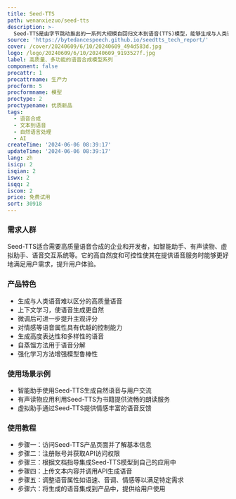 ```yaml
---
title: Seed-TTS
path: wenanxiezuo/seed-tts
description: >-
  Seed-TTS是由字节跳动推出的一系列大规模自回归文本到语音(TTS)模型，能够生成与人类语音难以区分的语音。它在语音上下文学习、说话人相似度和自然度方面表现出色，通过微调可进一步提升主观评分。Seed-TTS还提供了对情感等语音属性的优越控制能力，并能生成高度表达性和多样性的语音。此外，提出了一种自蒸馏方法用于语音分解，以及一种增强模型鲁棒性、说话人相似度和控制性的强化学习方法。还展示了Seed-TTS模型的非自回归(NAR)变体Seed-TTSDiT，它采用完全基于扩散的架构，不依赖于预先估计的音素持续时间，通过端到端处理进行语音生成。
source: 'https://bytedancespeech.github.io/seedtts_tech_report/'
cover: /cover/20240609/6/10/20240609_494d583d.jpg
logo: /logo/20240609/6/10/20240609_9193527f.jpg
label: 高质量、多功能的语音合成模型系列
component: false
procattr: 1
procattrname: 生产力
procform: 5
procformname: 模型
proctype: 2
proctypename: 优质新品
tags:
  - 语音合成
  - 文本到语音
  - 自然语言处理
  - AI
createTime: '2024-06-06 08:39:17'
updateTime: '2024-06-06 08:39:17'
lang: zh
isicp: 2
isqian: 2
iswx: 2
isqq: 2
iscom: 2
price: 免费试用
sort: 30918
---
```




### 需求人群
Seed-TTS适合需要高质量语音合成的企业和开发者，如智能助手、有声读物、虚拟助手、语音交互系统等。它的高自然度和可控性使其在提供语音服务时能够更好地满足用户需求，提升用户体验。

### 产品特色
* 生成与人类语音难以区分的高质量语音
* 上下文学习，使语音生成更自然
* 微调后可进一步提升主观评分
* 对情感等语音属性具有优越的控制能力
* 生成高度表达性和多样性的语音
* 自蒸馏方法用于语音分解
* 强化学习方法增强模型鲁棒性

### 使用场景示例
* 智能助手使用Seed-TTS生成自然语音与用户交流
* 有声读物应用利用Seed-TTS为书籍提供流畅的朗读服务
* 虚拟助手通过Seed-TTS提供情感丰富的语音反馈

### 使用教程
* 步骤一：访问Seed-TTS产品页面并了解基本信息
* 步骤二：注册账号并获取API访问权限
* 步骤三：根据文档指导集成Seed-TTS模型到自己的应用中
* 步骤四：上传文本内容并调用API生成语音
* 步骤五：调整语音属性如语速、音调、情感等以满足特定需求
* 步骤六：将生成的语音集成到产品中，提供给用户使用

  
